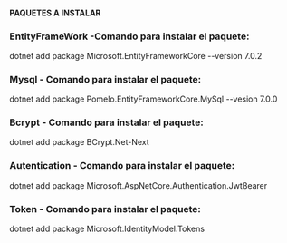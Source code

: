 #### PAQUETES A INSTALAR

### EntityFrameWork -Comando para instalar el paquete:
dotnet add package Microsoft.EntityFrameworkCore --version 7.0.2

### Mysql - Comando para instalar el paquete:
dotnet add package Pomelo.EntityFrameworkCore.MySql --vesion 7.0.0

### Bcrypt - Comando para instalar el paquete:
dotnet add package BCrypt.Net-Next

### Autentication - Comando para instalar el paquete:
dotnet add package Microsoft.AspNetCore.Authentication.JwtBearer

### Token - Comando para instalar el paquete:
dotnet add package Microsoft.IdentityModel.Tokens